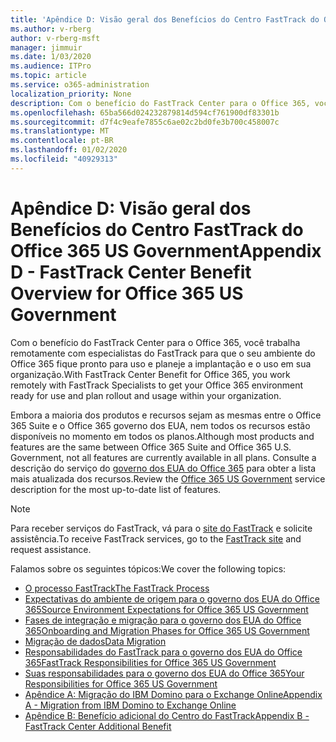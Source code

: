 ```yaml
---
title: 'Apêndice D: Visão geral dos Benefícios do Centro FastTrack do Office 365 US Government'
ms.author: v-rberg
author: v-rberg-msft
manager: jimmuir
ms.date: 1/03/2020
ms.audience: ITPro
ms.topic: article
ms.service: o365-administration
localization_priority: None
description: Com o benefício do FastTrack Center para o Office 365, você trabalha remotamente com especialistas do FastTrack para que o seu ambiente do Office 365 fique pronto para uso e planeje a implantação e o uso em sua organização.
ms.openlocfilehash: 65ba566d024232879814d594cf761900df83301b
ms.sourcegitcommit: d7f4c9eafe7855c6ae02c2bd0fe3b700c458007c
ms.translationtype: MT
ms.contentlocale: pt-BR
ms.lasthandoff: 01/02/2020
ms.locfileid: "40929313"
---
```

# <a name="appendix-d---fasttrack-center-benefit-overview-for-office-365-us-government"></a><span data-ttu-id="99062-103">Apêndice D: Visão geral dos Benefícios do Centro FastTrack do Office 365 US Government</span><span class="sxs-lookup"><span data-stu-id="99062-103">Appendix D - FastTrack Center Benefit Overview for Office 365 US Government</span></span>

<span data-ttu-id="99062-104">Com o benefício do FastTrack Center para o Office 365, você trabalha remotamente com especialistas do FastTrack para que o seu ambiente do Office 365 fique pronto para uso e planeje a implantação e o uso em sua organização.</span><span class="sxs-lookup"><span data-stu-id="99062-104">With FastTrack Center Benefit for Office 365, you work remotely with FastTrack Specialists to get your Office 365 environment ready for use and plan rollout and usage within your organization.</span></span> 
  
<span data-ttu-id="99062-105">Embora a maioria dos produtos e recursos sejam as mesmas entre o Office 365 Suite e o Office 365 governo dos EUA, nem todos os recursos estão disponíveis no momento em todos os planos.</span><span class="sxs-lookup"><span data-stu-id="99062-105">Although most products and features are the same between Office 365 Suite and Office 365 U.S. Government, not all features are currently available in all plans.</span></span> <span data-ttu-id="99062-106">Consulte a descrição do serviço do [governo dos EUA do Office 365](https://aka.ms/aboutgovcloud) para obter a lista mais atualizada dos recursos.</span><span class="sxs-lookup"><span data-stu-id="99062-106">Review the [Office 365 US Government](https://aka.ms/aboutgovcloud) service description for the most up-to-date list of features.</span></span>

> [!NOTE]
> <span data-ttu-id="99062-107">Para receber serviços do FastTrack, vá para o [site do FastTrack](https://go.microsoft.com/fwlink/?linkid=780698) e solicite assistência.</span><span class="sxs-lookup"><span data-stu-id="99062-107">To receive FastTrack services, go to the [FastTrack site](https://go.microsoft.com/fwlink/?linkid=780698) and request assistance.</span></span>  

<span data-ttu-id="99062-108">Falamos sobre os seguintes tópicos:</span><span class="sxs-lookup"><span data-stu-id="99062-108">We cover the following topics:</span></span>
- [<span data-ttu-id="99062-109">O processo FastTrack</span><span class="sxs-lookup"><span data-stu-id="99062-109">The FastTrack Process</span></span>](O365-fasttrack-process.md) 
- [<span data-ttu-id="99062-110">Expectativas do ambiente de origem para o governo dos EUA do Office 365</span><span class="sxs-lookup"><span data-stu-id="99062-110">Source Environment Expectations for Office 365 US Government</span></span>](US-Gov-appendix-source-environment-expectations.md)   
- [<span data-ttu-id="99062-111">Fases de integração e migração para o governo dos EUA do Office 365</span><span class="sxs-lookup"><span data-stu-id="99062-111">Onboarding and Migration Phases for Office 365 US Government</span></span>](US-Gov-appendix-onboarding-and-migration.md)
- [<span data-ttu-id="99062-112">Migração de dados</span><span class="sxs-lookup"><span data-stu-id="99062-112">Data Migration</span></span>](O365-data-migration.md)    
- [<span data-ttu-id="99062-113">Responsabilidades do FastTrack para o governo dos EUA do Office 365</span><span class="sxs-lookup"><span data-stu-id="99062-113">FastTrack Responsibilities for Office 365 US Government</span></span>](US-Gov-appendix-fasttrack-responsibilities.md)   
- [<span data-ttu-id="99062-114">Suas responsabilidades para o governo dos EUA do Office 365</span><span class="sxs-lookup"><span data-stu-id="99062-114">Your Responsibilities for Office 365 US Government</span></span>](US-Gov-appendix-your-responsibilities.md) 
- [<span data-ttu-id="99062-115">Apêndice A: Migração do IBM Domino para o Exchange Online</span><span class="sxs-lookup"><span data-stu-id="99062-115">Appendix A - Migration from IBM Domino to Exchange Online</span></span>](O365-from-ibm-domino-to-exchange-online.md)   
- [<span data-ttu-id="99062-116">Apêndice B: Benefício adicional do Centro do FastTrack</span><span class="sxs-lookup"><span data-stu-id="99062-116">Appendix B - FastTrack Center Additional Benefit</span></span>](O365-fasttrack-additional-benefits.md)


